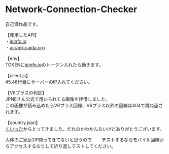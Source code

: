 # Network-Connection-Checker

自己満作品です。  

【使用したAPI】   
・[ipinfo.io](ipinfo.io)  
・[asrank.caida.org](asrank.caida.org)
  
【env】  
TOKENに[ipinfo.io](ipinfo.io)のトークン入れたら動きます。

【client.js】  
45.46行目にサーバーのIP入れてください。  

【V6プラスの判定】  
JPNEさん公式で用いられてる画像を拝借しました。  
この画像が読み込めたらV6プラス回線、V6プラス以外の回線は404で跳ね返されます。

【country.json】  
[くいった](Qiita.com)からとってきました。だれのかわかんないけどありがとうございます。

大体のご家庭2IP降ってきてないと思うので　　
テストするならモバイル回線からアクセスするなりして折り返しテストしてください。  
